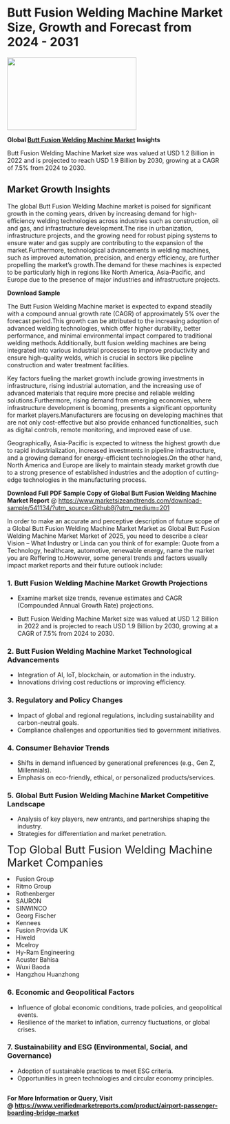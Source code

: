 <H1>Butt Fusion Welding Machine Market Size, Growth and Forecast from 2024 - 2031</H1><img class="aligncenter size-medium wp-image-584254" src="https://thirdeyenews.in/wp-content/uploads/2024/09/Global-Market-Research-300x168.jpeg" alt="" width="300" height="168" /><p><strong>Global&nbsp;<a href="https://www.marketsizeandtrends.com/download-sample/541134/?utm_source=Github8j?utm_medium=201">Butt Fusion Welding Machine Market</a> Insights</strong></p><p>Butt Fusion Welding Machine Market size was valued at USD 1.2 Billion in 2022 and is projected to reach USD 1.9 Billion by 2030, growing at a CAGR of 7.5% from 2024 to 2030.</p><p><h2>Market Growth Insights</h2> <p>The global Butt Fusion Welding Machine market is poised for significant growth in the coming years, driven by increasing demand for high-efficiency welding technologies across industries such as construction, oil and gas, and infrastructure development.The rise in urbanization, infrastructure projects, and the growing need for robust piping systems to ensure water and gas supply are contributing to the expansion of the market.Furthermore, technological advancements in welding machines, such as improved automation, precision, and energy efficiency, are further propelling the market’s growth.The demand for these machines is expected to be particularly high in regions like North America, Asia-Pacific, and Europe due to the presence of major industries and infrastructure projects.</p> <p><strong>Download Sample</strong></p> <p>The Butt Fusion Welding Machine market is expected to expand steadily with a compound annual growth rate (CAGR) of approximately 5% over the forecast period.This growth can be attributed to the increasing adoption of advanced welding technologies, which offer higher durability, better performance, and minimal environmental impact compared to traditional welding methods.Additionally, butt fusion welding machines are being integrated into various industrial processes to improve productivity and ensure high-quality welds, which is crucial in sectors like pipeline construction and water treatment facilities.</p> <p>Key factors fueling the market growth include growing investments in infrastructure, rising industrial automation, and the increasing use of advanced materials that require more precise and reliable welding solutions.Furthermore, rising demand from emerging economies, where infrastructure development is booming, presents a significant opportunity for market players.Manufacturers are focusing on developing machines that are not only cost-effective but also provide enhanced functionalities, such as digital controls, remote monitoring, and improved ease of use.</p> <p>Geographically, Asia-Pacific is expected to witness the highest growth due to rapid industrialization, increased investments in pipeline infrastructure, and a growing demand for energy-efficient technologies.On the other hand, North America and Europe are likely to maintain steady market growth due to a strong presence of established industries and the adoption of cutting-edge technologies in the manufacturing process.</p> <p><span class=""><strong>Download Full PDF Sample Copy of Global Butt Fusion Welding Machine Market Report</strong> @ <a href="https://www.marketsizeandtrends.com/download-sample/541134/?utm_source=Github8j?utm_medium=201" target="_blank">https://www.marketsizeandtrends.com/download-sample/541134/?utm_source=Github8j?utm_medium=201</a></span></p><p>In order to make an accurate and perceptive description of future scope of a Global&nbsp;Butt Fusion Welding Machine Market Market as Global&nbsp;Butt Fusion Welding Machine Market Market of 2025, you need to describe a clear Vision &ndash; What Industry or Linda can you think of for example: Quote from a Technology, healthcare, automotive, renewable energy, name the market you are Reffering to.However, some general trends and factors usually impact market reports and their future outlook include:</p><h3>1.&nbsp;<strong>Butt Fusion Welding Machine Market Growth Projections</strong></h3><ul><li>Examine market size trends, revenue estimates and CAGR (Compounded Annual Growth Rate) projections.</li><li><p>Butt Fusion Welding Machine Market size was valued at USD 1.2 Billion in 2022 and is projected to reach USD 1.9 Billion by 2030, growing at a CAGR of 7.5% from 2024 to 2030.</p></li></ul><h3>2.&nbsp;<strong>Butt Fusion Welding Machine Market Technological Advancements</strong></h3><ul><li>Integration of AI, IoT, blockchain, or automation in the industry.</li><li>Innovations driving cost reductions or improving efficiency.</li></ul><h3>3.&nbsp;<strong>Regulatory and Policy Changes</strong></h3><ul><li>Impact of global and regional regulations, including sustainability and carbon-neutral goals.</li><li>Compliance challenges and opportunities tied to government initiatives.</li></ul><h3>4.&nbsp;<strong>Consumer Behavior Trends</strong></h3><ul><li>Shifts in demand influenced by generational preferences (e.g., Gen Z, Millennials).</li><li>Emphasis on eco-friendly, ethical, or personalized products/services.</li></ul><h3>5.&nbsp;<strong>Global Butt Fusion Welding Machine Market Competitive Landscape</strong></h3><ul><li>Analysis of key players, new entrants, and partnerships shaping the industry.</li><li>Strategies for differentiation and market penetration.</li></ul><p data-pm-slice="1 1 []"><span style="color: inherit; font-family: inherit; font-size: 25px;">Top Global Butt Fusion Welding Machine Market Companies</span></p><div class="" data-test-id=""><p><li>Fusion Group</li><li> Ritmo Group</li><li> Rothenberger</li><li> SAURON</li><li> SINWINCO</li><li> Georg Fischer</li><li> Kennees</li><li> Fusion Provida UK</li><li> Hiweld</li><li> Mcelroy</li><li> Hy-Ram Engineering</li><li> Acuster Bahisa</li><li> Wuxi Baoda</li><li> Hangzhou Huanzhong</li></p></div><h3>6.&nbsp;<strong>Economic and Geopolitical Factors</strong></h3><ul><li>Influence of global economic conditions, trade policies, and geopolitical events.</li><li>Resilience of the market to inflation, currency fluctuations, or global crises.</li></ul><h3>7.&nbsp;<strong>Sustainability and ESG (Environmental, Social, and Governance)</strong></h3><ul><li>Adoption of sustainable practices to meet ESG criteria.</li><li>Opportunities in green technologies and circular economy principles.</li></ul><h2><strong style="font-size: 14px;">For More Information or Query, Visit @&nbsp;</strong><a style="background-color: #ffffff; font-size: 14px;" href="https://www.marketsizeandtrends.com/report/butt-fusion-welding-machine-market/" target="_blank">https://www.verifiedmarketreports.com/product/airport-passenger-boarding-bridge-market</a></h2>